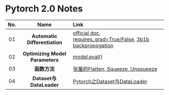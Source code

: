 # Pytorch 2.0 Notes

**No.** |**Name** |**Link** 
:-: | :-: | :- 
01 |**Automatic Differentiation** | [official doc](https://pytorch.org/tutorials/beginner/basics/autogradqs_tutorial.html), [requires_grad=True/False](https://androidkt.com/what-does-require_gradfalse-or-true-in-pytorch/), [3b1b backpropogation](https://www.youtube.com/watch?v=tIeHLnjs5U8)
02 |**Optimizing Model Parameters**|[model.eval()](https://stackoverflow.com/questions/60018578/what-does-model-eval-do-in-pytorch)
03 |**函数方法**|[张量的Flatten, Squeeze, Unsqueeze](https://blog.csdn.net/flyfor2013/article/details/105697518)
04 |**Dataset与DataLoader**|[Pytorch之Dataset与DataLoader](https://chenllliang.github.io/2020/02/04/dataloader/)
